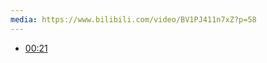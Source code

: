 ```yaml
---
media: https://www.bilibili.com/video/BV1PJ411n7xZ?p=58
---
```


- [00:21](https://www.bilibili.com/video/BV1PJ411n7xZ?p=58&t=21.215846#t=21.22) 